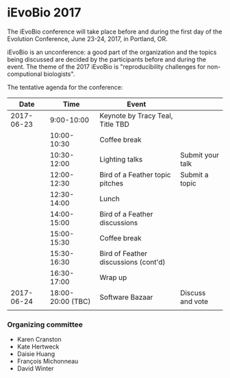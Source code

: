 # iEvoBio 2017

The iEvoBio conference will take place before and during the first day
of the Evolution Conference, June 23-24, 2017, in Portland, OR.

iEvoBio is an unconference: a good part of the organization and the
topics being discussed are decided by the participants before and
during the event. The theme of the 2017 iEvoBio is "reproducibility
challenges for non-computional biologists".

The tentative agenda for the conference:

| **Date**   | **Time**          | **Event**                                                                |                  |
|------------|-------------------|--------------------------------------------------------------------------|------------------|
| 2017-06-23 | 9:00-10:00        | Keynote by Tracy Teal, Title TBD                                         |                  |
|            | 10:00-10:30       | Coffee break                                                             |                  |
|            | 10:30-12:00       | Lighting talks                                                           | Submit your talk |
|            | 12:00-12:30       | Bird of a Feather topic pitches                                          | Submit a topic   |
|            | 12:30-14:00       | Lunch                                                                    |                  |
|            | 14:00-15:00       | Bird of a Feather discussions                                            |                  |
|            | 15:00-15:30       | Coffee break                                                             |                  |
|            | 15:30-16:30       | Bird of Feather discussions (cont'd)                                     |                  |
|            | 16:30-17:00       | Wrap up                                                                  |                  |
| 2017-06-24 | 18:00-20:00 (TBC) | Software Bazaar                                                          | Discuss and vote |
|            |                   |                                                                          |                  |

### Organizing committee

* Karen Cranston
* Kate Hertweck
* Daisie Huang
* François Michonneau
* David Winter
